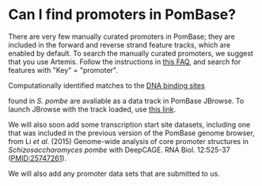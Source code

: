 # Can I find promoters in PomBase?
<!-- pombase_categories: Finding data -->

There are very few manually curated promoters in PomBase; they are
included in the forward and reverse strand feature tracks, which are
enabled by default. To search the manually curated promoters, we
suggest that you use Artemis. Follow the instructions in 
[this FAQ](/faq/there-equivalent-artemis-java-applet-pombase), 
and search for features with "Key" = "promoter".

Computationally identified matches to the [DNA binding sites](https://www.pombase.org/browse-curation/dna-binding-sites)

found in *S. pombe* are avaliable as a data track in PomBase
JBrowse. To launch JBrowse with the track loaded, use
[this link](https://www.pombase.org/jbrowse/?loc=I%3A2518981..2531220&tracks=DNA%20sequence%2CPomBase%20forward%20strand%20features%2CPomBase%20reverse%20strand%20features%2CConsensus%20promoters%20(computationally%20matched)&highlight=).

We will also soon add some transcription start site datasets,
including one that was included in the previous version of the PomBase
genome browser, from Li *et al.* (2015) Genome-wide analysis of core
promoter structures in *Schizosaccharomyces pombe* with DeepCAGE. RNA
Biol. 12:525-37
([PMID:25747261](http://www.ncbi.nlm.nih.gov/pubmed/?term=25747261)).

We will also add any promoter data sets that are submitted to us.


<!-- edit & restore
The PomBase genome browser includes a data track of core promoter
locations from Li *et al.* (2015) Genome-wide analysis of core promoter
structures in *Schizosaccharomyces pombe* with DeepCAGE. RNA Biol.
12:525-37 ([PMID:25747261](http://www.ncbi.nlm.nih.gov/pubmed/?term=25747261)).

-->



